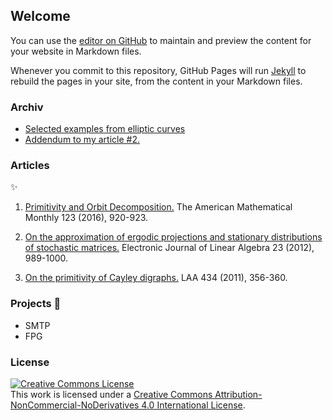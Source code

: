 ## Welcome

You can use the [editor on GitHub](https://github.com/mathresearch/mathresearch.github.io/edit/master/index.md) to maintain and preview the content for your website in Markdown files.

Whenever you commit to this repository, GitHub Pages will run [Jekyll](https://jekyllrb.com/) to rebuild the pages in your site, from the content in your Markdown files.


### Archiv

- [Selected examples from elliptic curves](http://mathresearch.github.io/)
- [Addendum to my article \#2.](https://www.google.com/)


### Articles 
:sparkles:

1. [Primitivity and Orbit Decomposition.](http://www.jstor.org/stable/10.4169/amer.math.monthly.123.9.920) The American Mathematical Monthly 123 (2016), 920-923.
2. [On the approximation of ergodic projections and stationary distributions of stochastic matrices.](http://repository.uwyo.edu/cgi/viewcontent.cgi?article=1570&context=ela) Electronic Journal of Linear Algebra 23 (2012), 989-1000.

3. [On the primitivity of Cayley digraphs.](http://www.sciencedirect.com/science/article/pii/S0024379510004374) LAA 434 (2011), 356-360.

### Projects :tada:

- SMTP
- FPG

### License

<a rel="license" href="http://creativecommons.org/licenses/by-nc-nd/4.0/"><img alt="Creative Commons License" style="border-width:0" src="https://i.creativecommons.org/l/by-nc-nd/4.0/88x31.png" /></a><br />This work is licensed under a <a rel="license" href="http://creativecommons.org/licenses/by-nc-nd/4.0/">Creative Commons Attribution-NonCommercial-NoDerivatives 4.0 International License</a>.
